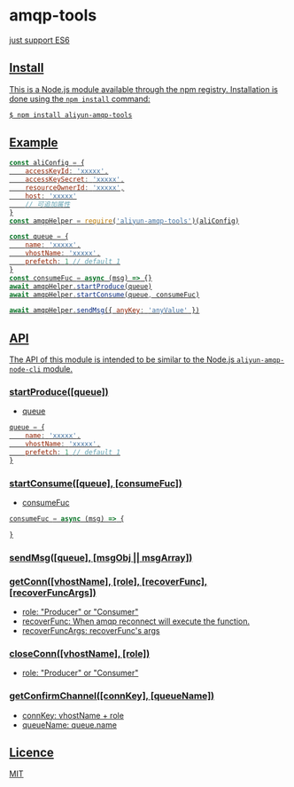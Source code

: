 # amqp-tools

<u>just support ES6

## Install

This is a [Node.js](https://nodejs.org/en/) module available through the
[npm registry](https://www.npmjs.com/). Installation is done using the
[`npm install` command](https://docs.npmjs.com/getting-started/installing-npm-packages-locally):

```bash
$ npm install aliyun-amqp-tools
```

## Example
```js
const aliConfig = {
    accessKeyId: 'xxxxx',
    accessKeySecret: 'xxxxx',
    resourceOwnerId: 'xxxxx',
    host: 'xxxxx'
    // 可追加属性
}
const amqpHelper = require('aliyun-amqp-tools')(aliConfig)

const queue = {
    name: 'xxxxx',
    vhostName: 'xxxxx',
    prefetch: 1 // default 1
}
const consumeFuc = async (msg) => {}
await amqpHelper.startProduce(queue)
await amqpHelper.startConsume(queue, consumeFuc)

await amqpHelper.sendMsg({ anyKey: 'anyValue' })
```

## API

The API of this module is intended to be similar to the
[Node.js `aliyun-amqp-node-cli` module](https://github.com/AliwareMQ/amqp-demos/tree/master/amqp-node-demo?spm=a2c4g.11186623.2.12.1465618foxqNxZ).

### startProduce([queue])
- queue
```js
queue = {
    name: 'xxxxx',
    vhostName: 'xxxxx',
    prefetch: 1 // default 1
}
```

### startConsume([queue], [consumeFuc])
- consumeFuc
```js
consumeFuc = async (msg) => {

}
```

### sendMsg([queue], [msgObj || msgArray])

### getConn([vhostName], [role], [recoverFunc], [recoverFuncArgs])
- role: "Producer" or "Consumer"
- recoverFunc: When amqp reconnect will execute the function.
- recoverFuncArgs: recoverFunc's args

### closeConn([vhostName], [role])
- role: "Producer" or "Consumer"

### getConfirmChannel([connKey], [queueName])
- connKey: vhostName + role
- queueName: queue.name

## Licence

[MIT](LICENSE)
